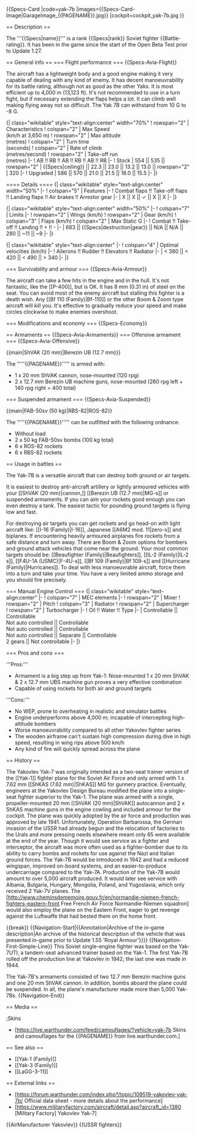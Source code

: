 {{Specs-Card
|code=yak-7b
|images={{Specs-Card-Image|GarageImage_{{PAGENAME}}.jpg}}
|cockpit=cockpit_yak-7b.jpg
}}

== Description ==

<!-- ''In the description, the first part should be about the history of and the creation and combat usage of the aircraft, as well as its key features. In the second part, tell the reader about the aircraft in the game. Insert a screenshot of the vehicle, so that if the novice player does not remember the vehicle by name, he will immediately understand what kind of vehicle the article is talking about.'' -->

The '''{{Specs|name}}''' is a rank {{Specs|rank}} Soviet fighter {{Battle-rating}}. It has been in the game since the start of the Open Beta Test prior to Update 1.27.

== General info ==
=== Flight performance ===
{{Specs-Avia-Flight}}

<!-- ''Describe how the aircraft behaves in the air. Speed, manoeuvrability, acceleration and allowable loads - these are the most important characteristics of the vehicle.'' -->

The aircraft has a lightweight body and a good engine making it very capable of dealing with any kind of enemy. It has decent manoeuvrability for its battle rating, although not as good as the other Yaks. It is most efficient up to 4,000 m (13,123 ft). It's not recommended to use in a turn fight, but if necessary extending the flaps helps a lot. It can climb well making flying away not so difficult. The Yak 7B can withstand from 10 G to -8 G.

{| class="wikitable" style="text-align:center" width="70%"
! rowspan="2" | Characteristics
! colspan="2" | Max Speed<br>(km/h at 3,650 m)
! rowspan="2" | Max altitude<br>(metres)
! colspan="2" | Turn time<br>(seconds)
! colspan="2" | Rate of climb<br>(metres/second)
! rowspan="2" | Take-off run<br>(metres)
|-
! AB !! RB !! AB !! RB !! AB !! RB
|-
! Stock
| 554 || 535 || rowspan="2" | {{Specs|ceiling}} || 22.3 || 23.0 || 13.2 || 13.0 || rowspan="2" | 320
|-
! Upgraded
| 586 || 570 || 21.0 || 21.5 || 18.0 || 15.5
|-
|}

==== Details ====
{| class="wikitable" style="text-align:center" width="50%"
|-
! colspan="5" | Features
|-
! Combat flaps !! Take-off flaps !! Landing flaps !! Air brakes !! Arrestor gear
|-
| X || X || ✓ || X || X <!-- ✓ -->
|-
|}

{| class="wikitable" style="text-align:center" width="50%"
|-
! colspan="7" | Limits
|-
! rowspan="2" | Wings (km/h)
! rowspan="2" | Gear (km/h)
! colspan="3" | Flaps (km/h)
! colspan="2" | Max Static G
|-
! Combat !! Take-off !! Landing !! + !! -
|-
| 683 <!-- {{Specs|destruction|body}} --> || {{Specs|destruction|gear}} || N/A || N/A || 280 || ~11 || ~9
|-
|}

{| class="wikitable" style="text-align:center"
|-
! colspan="4" | Optimal velocities (km/h)
|-
! Ailerons !! Rudder !! Elevators !! Radiator
|-
| < 380 || < 420 || < 490 || > 340
|-
|}

=== Survivability and armour ===
{{Specs-Avia-Armour}}

<!-- ''Examine the survivability of the aircraft. Note how vulnerable the structure is and how secure the pilot is, whether the fuel tanks are armoured, etc. Describe the armour, if there is any, and also mention the vulnerability of other critical aircraft systems.'' -->

The aircraft can take a few hits in the engine and in the hull. It's not fantastic, like the [[P-400]], but is OK. It has 8 mm (0.31 in) of steel on the seat. You can avoid most of the enemy aircraft but stalling this fighter is a death wish. Any [[Bf 110 (Family)|Bf-110]] or the other Boom & Zoom type aircraft will kill you. It's effective to gradually reduce your speed and make circles clockwise to make enemies overshoot.

=== Modifications and economy ===
{{Specs-Economy}}

== Armaments ==
{{Specs-Avia-Armaments}}
=== Offensive armament ===
{{Specs-Avia-Offensive}}

<!-- ''Describe the offensive armament of the aircraft, if any. Describe how effective the cannons and machine guns are in a battle, and also what belts or drums are better to use. If there is no offensive weaponry, delete this subsection.'' -->

{{main|ShVAK (20 mm)|Berezin UB (12.7 mm)}}

The '''''{{PAGENAME}}''''' is armed with:

- 1 x 20 mm ShVAK cannon, nose-mounted (120 rpg)
- 2 x 12.7 mm Berezin UB machine guns, nose-mounted (260 rpg left + 140 rpg right = 400 total)

=== Suspended armament ===
{{Specs-Avia-Suspended}}

<!-- ''Describe the aircraft's suspended armament: additional cannons under the wings, bombs, rockets and torpedoes. This section is especially important for bombers and attackers. If there is no suspended weaponry remove this subsection.'' -->

{{main|FAB-50sv (50 kg)|RBS-82|ROS-82}}

The '''''{{PAGENAME}}''''' can be outfitted with the following ordnance:

- Without load
- 2 x 50 kg FAB-50sv bombs (100 kg total)
- 6 x ROS-82 rockets
- 6 x RBS-82 rockets

== Usage in battles ==

<!-- ''Describe the tactics of playing in the aircraft, the features of using aircraft in a team and advice on tactics. Refrain from creating a "guide" - do not impose a single point of view, but instead, give the reader food for thought. Examine the most dangerous enemies and give recommendations on fighting them. If necessary, note the specifics of the game in different modes (AB, RB, SB).'' -->

The Yak-7B is a versatile aircraft that can destroy both ground or air targets.

It is easiest to destroy anti-aircraft artillery or lightly armoured vehicles with your [[ShVAK (20 mm)|cannon,]] [[Berezin UB (12.7 mm)|MG-s]] or suspended armaments. If you can aim your rockets good enough you can even destroy a tank. The easiest tactic for pounding ground targets is flying low and fast.

For destroying air targets you can get rockets and go head-on with light aircraft like: [[I-16 (Family)|I-16]], Japanese [[A6M2 mod. 11|zero-s]] and biplanes. If encountering heavily armoured airplanes fire rockets from a safe distance and turn away. There are Boom & Zoom options for bombers and ground attack vehicles that come near the ground. Your most common targets should be: [[Beaufighter (Family)|Beaufighters]], [[IL-2 (Family)|IL-2 s]], [[F4U-1A (USMC)|F-4U-s]], [[Bf 109 (Family)|Bf 109-s]] and [[Hurricane (Family)|Hurricanes]]. To deal with less manoeuvrable aircraft, force them into a turn and take your time. You have a very limited ammo storage and you should fire precisely.

=== Manual Engine Control ===
{| class="wikitable" style="text-align:center"
|-
! colspan="7" | MEC elements
|-
! rowspan="2" | Mixer
! rowspan="2" | Pitch
! colspan="3" | Radiator
! rowspan="2" | Supercharger
! rowspan="2" | Turbocharger
|-
! Oil !! Water !! Type
|-
| Controllable || Controllable<br>Not auto controlled || Controllable<br>Not auto controlled || Controllable<br>Not auto controlled || Separate || Controllable<br>2 gears || Not controllable
|-
|}

=== Pros and cons ===

<!-- ''Summarise and briefly evaluate the vehicle in terms of its characteristics and combat effectiveness. Mark its pros and cons in the bulleted list. Try not to use more than 6 points for each of the characteristics. Avoid using categorical definitions such as "bad", "good" and the like - use substitutions with softer forms such as "inadequate" and "effective".'' -->

'''Pros:'''

- Armament is a big step up from Yak-1: Nose-mounted 1 x 20 mm ShVAK & 2 x 12.7 mm UBS machine gun proves a very effective combination
- Capable of using rockets for both air and ground targets

'''Cons:'''

- No WEP, prone to overheating in realistic and simulator battles
- Engine underperforms above 4,000 m; incapable of intercepting high-altitude bombers
- Worse manoeuvrability compared to all other Yakovlev fighter series
- The wooden airframe can't sustain high compression during dive in high speed, resulting in wing rips above 500 km/h
- Any kind of fire will quickly spread across the plane

== History ==

<!-- ''Describe the history of the creation and combat usage of the aircraft in more detail than in the introduction. If the historical reference turns out to be too long, take it to a separate article, taking a link to the article about the vehicle and adding a block "/History" (example: <nowiki>https://wiki.warthunder.com/(Vehicle-name)/History</nowiki>) and add a link to it here using the <code>main</code> template. Be sure to reference text and sources by using <code><nowiki><ref></ref></nowiki></code>, as well as adding them at the end of the article with <code><nowiki><references /></nowiki></code>. This section may also include the vehicle's dev blog entry (if applicable) and the in-game encyclopedia description (under <code><nowiki>=== In-game description ===</nowiki></code>, also if applicable).'' -->

The Yakovlev Yak-7 was originally intended as a two-seat trainer version of the [[Yak-1]] fighter plane for the Soviet Air Force and only armed with 1 x 7.62 mm [[ShKAS (7.62 mm)|ShKAS]] MG for gunnery practice. Eventually, engineers at the Yakovlev Design Bureau modified the plane into a single-seat fighter superior to the Yak-1. The plane was armed with a single, propeller-mounted 20 mm [[ShVAK (20 mm)|ShVAK]] autocannon and 2 x ShKAS machine guns in the engine cowling and included armour for the cockpit. The plane was quickly adopted by the air force and production was approved by late 1941. Unfortunately, Operation Barbarossa, the German invasion of the USSR had already begun and the relocation of factories to the Urals and more pressing needs elsewhere meant only 65 were available at the end of the year. Though it would see service as a fighter and interceptor, the aircraft was more often used as a fighter-bomber due to its ability to carry bombs and rockets for use against the Nazi and Italian ground forces. The Yak-7B would be introduced in 1942 and had a reduced wingspan, improved on-board systems, and an easier-to-produce undercarriage compared to the Yak-7A. Production of the Yak-7B would amount to over 5,000 aircraft produced. It would later see service with Albania, Bulgaria, Hungary, Mongolia, Poland, and Yugoslavia, which only received 2 Yak-7V planes. The [http://www.cheminsdememoire.gouv.fr/en/normandie-niemen-french-fighters-eastern-front Free French Air Force Normandie-Niemen squadron] would also employ the plane on the Eastern Front, eager to get revenge against the Luftwaffe that had bested them on the home front.

{{break}}
{{Navigation-Start|{{Annotation|Archive of the in-game description|An archive of the historical description of the vehicle that was presented in-game prior to Update 1.55 'Royal Armour'}}}}
{{Navigation-First-Simple-Line}}
This Soviet single-engine fighter was based on the Yak-7UTI, a tandem-seat advanced trainer based on the Yak-1. The first Yak-7B rolled off the production line at Yakovlev in 1942; the last one was made in 1944.

The Yak-7B's armaments consisted of two 12.7 mm Berezin machine guns and one 20 mm ShVAK cannon. In addition, bombs aboard the plane could be suspended. In all, the plane's manufacturer made more than 5,000 Yak-7Bs.
{{Navigation-End}}

== Media ==

<!-- ''Excellent additions to the article would be video guides, screenshots from the game, and photos.'' -->

;Skins

- [https://live.warthunder.com/feed/camouflages/?vehicle=yak-7b Skins and camouflages for the {{PAGENAME}} from live.warthunder.com.]

== See also ==

<!-- ''Links to the articles on the War Thunder Wiki that you think will be useful for the reader, for example:''
* ''reference to the series of the aircraft;''
* ''links to approximate analogues of other nations and research trees.'' -->

- [[Yak-1 (Family)]]
- [[Yak-3 (Family)]]
- [[LaGG-3-11]]

== External links ==

<!-- ''Paste links to sources and external resources, such as:''
* ''topic on the official game forum;''
* ''other literature.'' -->

- [https://forum.warthunder.com/index.php?/topic/109519-yakovlev-yak-7b/ Official data sheet - more details about the performance]
- [https://www.militaryfactory.com/aircraft/detail.asp?aircraft_id=1380 <nowiki>[Military Factory]</nowiki> Yakovlev Yak-7]

{{AirManufacturer Yakovlev}}
{{USSR fighters}}
